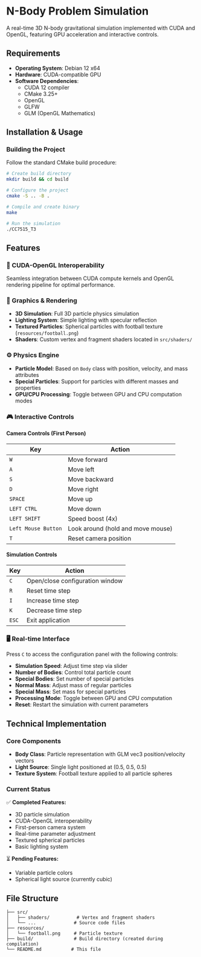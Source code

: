 # N-Body Problem Simulation

A real-time 3D N-body gravitational simulation implemented with CUDA and OpenGL, featuring GPU acceleration and interactive controls.

## Requirements

- **Operating System**: Debian 12 x64
- **Hardware**: CUDA-compatible GPU
- **Software Dependencies**:
    - CUDA 12 compiler
    - CMake 3.25+
    - OpenGL
    - GLFW
    - GLM (OpenGL Mathematics)

## Installation & Usage

### Building the Project

Follow the standard CMake build procedure:

```bash
# Create build directory
mkdir build && cd build

# Configure the project
cmake -S .. -B .

# Compile and create binary
make

# Run the simulation
./CC7515_T3
```

## Features

### 🔧 CUDA-OpenGL Interoperability
Seamless integration between CUDA compute kernels and OpenGL rendering pipeline for optimal performance.

### 🎨 Graphics & Rendering
- **3D Simulation**: Full 3D particle physics simulation
- **Lighting System**: Simple lighting with specular reflection
- **Textured Particles**: Spherical particles with football texture (`resources/football.png`)
- **Shaders**: Custom vertex and fragment shaders located in `src/shaders/`

### ⚙️ Physics Engine
- **Particle Model**: Based on `Body` class with position, velocity, and mass attributes
- **Special Particles**: Support for particles with different masses and properties
- **GPU/CPU Processing**: Toggle between GPU and CPU computation modes

### 🎮 Interactive Controls

#### Camera Controls (First Person)
| Key | Action |
|-----|--------|
| `W` | Move forward |
| `A` | Move left |
| `S` | Move backward |
| `D` | Move right |
| `SPACE` | Move up |
| `LEFT CTRL` | Move down |
| `LEFT SHIFT` | Speed boost (4x) |
| `Left Mouse Button` | Look around (hold and move mouse) |
| `T` | Reset camera position |

#### Simulation Controls
| Key | Action |
|-----|--------|
| `C` | Open/close configuration window |
| `R` | Reset time step |
| `I` | Increase time step |
| `K` | Decrease time step |
| `ESC` | Exit application |

### 🖥️ Real-time Interface

Press `C` to access the configuration panel with the following controls:

- **Simulation Speed**: Adjust time step via slider
- **Number of Bodies**: Control total particle count
- **Special Bodies**: Set number of special particles
- **Normal Mass**: Adjust mass of regular particles
- **Special Mass**: Set mass for special particles
- **Processing Mode**: Toggle between GPU and CPU computation
- **Reset**: Restart the simulation with current parameters

## Technical Implementation

### Core Components
- **Body Class**: Particle representation with GLM vec3 position/velocity vectors
- **Light Source**: Single light positioned at (0.5, 0.5, 0.5)
- **Texture System**: Football texture applied to all particle spheres

### Current Status
✅ **Completed Features:**
- 3D particle simulation
- CUDA-OpenGL interoperability
- First-person camera system
- Real-time parameter adjustment
- Textured spherical particles
- Basic lighting system

⏳ **Pending Features:**
- Variable particle colors
- Spherical light source (currently cubic)

## File Structure
```
├── src/
│   ├── shaders/          # Vertex and fragment shaders
│   └── ...              # Source code files
├── resources/
│   └── football.png     # Particle texture
├── build/               # Build directory (created during compilation)
└── README.md           # This file
```
